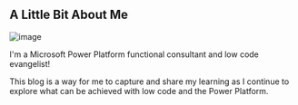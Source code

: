## A Little Bit About Me

![image](https://user-images.githubusercontent.com/98718713/153688476-5b3832a7-fed7-42f1-8bae-35ae9754c86c.png)

I'm a Microsoft Power Platform functional consultant and low code evangelist! 

This blog is a way for me to capture and share my learning as I continue to explore what can be achieved with low code and the Power Platform. 
